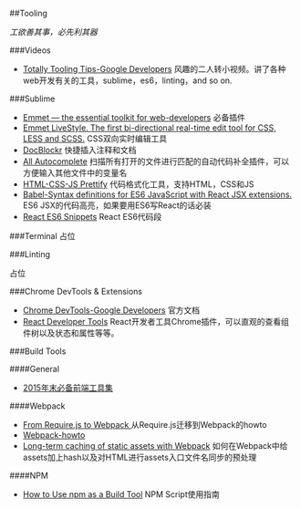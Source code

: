 ##Tooling

*工欲善其事，必先利其器*

###Videos

+ [Totally Tooling Tips-Google Developers](https://developers.google.com/web/shows/ttt/?hl=en) 风趣的二人转小视频。讲了各种web开发有关的工具，sublime，es6，linting，and so on.


###Sublime

+ [Emmet — the essential toolkit for web-developers](https://packagecontrol.io/packages/Emmet) 必备插件
+ [Emmet LiveStyle. The first bi-directional real-time edit tool for CSS, LESS and SCSS.](http://livestyle.io/) CSS双向实时编辑工具
+ [Doc​Blockr](https://packagecontrol.io/packages/DocBlockr) 快捷插入注释和文档
+ [All Autocomplete](https://packagecontrol.io/packages/All%20Autocomplete) 扫描所有打开的文件进行匹配的自动代码补全插件，可以方便输入其他文件中的变量名
+ [HTML-CSS-JS Prettify](https://packagecontrol.io/packages/HTML-CSS-JS%20Prettify) 代码格式化工具，支持HTML，CSS和JS
+ [Babel-Syntax definitions for ES6 JavaScript with React JSX extensions.](https://packagecontrol.io/packages/Babel) ES6 JSX的代码高亮，如果要用ES6写React的话必装
+ [React ES6 Snippets](https://packagecontrol.io/packages/React%20ES6%20Snippets) React ES6代码段 

###Terminal
占位

###Linting

占位

###Chrome DevTools & Extensions

+ [Chrome DevTools-Google Developers](https://developers.google.com/web/tools/chrome-devtools/) 官方文档
+ [React Developer Tools](https://facebook.github.io/react/blog/2015/09/02/new-react-developer-tools.html) React开发者工具Chrome插件，可以直观的查看组件树以及状态和属性等等。

###Build Tools

####General

+ [2015年末必备前端工具集](http://zxc0328.github.io/2015/12/28/2015-javascript-tools/)

####Webpack
+ [From Require.js to Webpack ](https://www.paypal-engineering.com/2015/08/07/1450/) 从Require.js迁移到Webpack的howto
+ [Webpack-howto](https://github.com/petehunt/webpack-howto)
+ [Long-term caching of static assets with Webpack](https://medium.com/@okonetchnikov/long-term-caching-of-static-assets-with-webpack-1ecb139adb95#.lkhrizxt7) 如何在Webpack中给assets加上hash以及对HTML进行assets入口文件名同步的预处理

####NPM

+ [How to Use npm as a Build Tool](http://blog.keithcirkel.co.uk/how-to-use-npm-as-a-build-tool/) NPM Script使用指南
